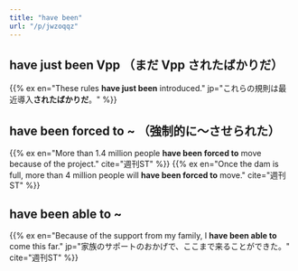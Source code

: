 ```yaml
---
title: "have been"
url: "/p/jwzoqqz"
---
```


have just been Vpp （まだ Vpp されたばかりだ）
----

{{% ex en="These rules **have just been** introduced." jp="これらの規則は最近導入**されたばかりだ**。" %}}


have been forced to ~ （強制的に～させられた）
----

{{% ex en="More than 1.4 million people **have been forced to** move because of the project." cite="週刊ST" %}}
{{% ex en="Once the dam is full, more than 4 million people will **have been forced to** move." cite="週刊ST" %}}


have been able to ~
----

{{% ex en="Because of the support from my family, I **have been able to** come this far." jp="家族のサポートのおかげで、ここまで来ることができた。" cite="週刊ST" %}}

